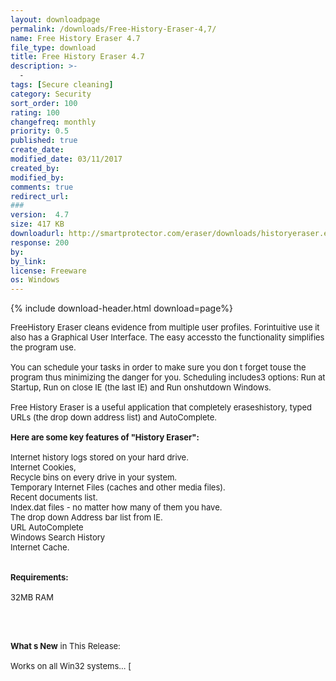 ```yaml
---
layout: downloadpage
permalink: /downloads/Free-History-Eraser-4,7/
name: Free History Eraser 4.7
file_type: download
title: Free History Eraser 4.7
description: >-
  -
tags: [Secure cleaning]
category: Security
sort_order: 100
rating: 100
changefreq: monthly
priority: 0.5
published: true
create_date: 
modified_date: 03/11/2017
created_by: 
modified_by: 
comments: true
redirect_url: 
### 
version:  4.7
size: 417 KB
downloadurl: http://smartprotector.com/eraser/downloads/historyeraser.exe
response: 200
by: 
by_link: 
license: Freeware
os: Windows
---
```


{% include download-header.html download=page%}

<p style="fix-download-text !important">
<p><font size="2"><p>FreeHistory Eraser cleans evidence from multiple user profiles. Forintuitive use it also has a Graphical User Interface. The easy accessto the functionality simplifies the program use.<br />
<br />
You can schedule your tasks in order to make sure you don t forget touse the program thus minimizing the danger for you. Scheduling includes3 options: Run at Startup, Run on close IE (the last IE) and Run onshutdown Windows.<br />
<br />
Free History Eraser is a useful application that completely eraseshistory, typed URLs (the drop down address list) and AutoComplete.<br />
<br />
<span><strong>Here are some key features of "History Eraser":</strong></span><br />
<br />
Internet history logs stored on your hard drive.<br />
Internet Cookies, <br />
Recycle bins on every drive in your system. <br />
Temporary Internet Files (caches and other media files). <br />
Recent documents list. <br />
Index.dat files - no matter how many of them you have. <br />
The drop down Address bar list from IE. <br />
URL AutoComplete <br />
Windows Search History <br />
Internet Cache.<br />
<br />
<br />
<span><strong>Requirements:</strong></span><br />
<br />
32MB RAM<br />
<br />
</p>
<div class="celltext_big"><br />
<br />
<strong>What s New</strong> in This Release:<br />
<br />
Works on all Win32 systems... [ </div></p></p>
